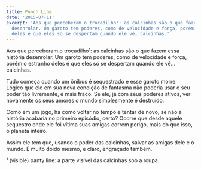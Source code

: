 ```yaml
---
title: Punch Line
date: '2015-07-11'
excerpt: 'Aos que perceberam o trocadilho¹: as calcinhas são o que fazem essa história
  desenrolar. Um garoto tem poderes, como de velocidade e força, porém o estranho
  deles é que eles só se despertam quando ele vê… calcinhas.'
---
```




Aos que perceberam o trocadilho¹: as calcinhas são o que fazem essa
história desenrolar. Um garoto tem poderes, como de velocidade e força,
porém o estranho deles é que eles só se despertam quando ele vê…
calcinhas.

Tudo começa quando um ônibus é sequestrado e esse garoto morre. Lógico
que ele em sua nova condição de fantasma não poderia usar o seu poder
tão livremente, é mais fraco. Se ele, já com seus poderes ativos, ver
novamente os seus amores o mundo simplesmente é destruído.

Como em um jogo, há como voltar no tempo e tentar de novo, se não a
história acabaria no primeiro episódio, certo? Ocorre que desde aquele
sequestro onde ele foi vítima suas amigas correm perigo, mais do que
isso, o planeta inteiro.

Assim ele tem que, usando o poder das calcinhas, salvar as amigas dele e
o mundo. É muito doido mesmo, e claro, engraçado também.

<!-- more -->

¹ (visible) panty line: a parte visível das calcinhas sob a roupa.


